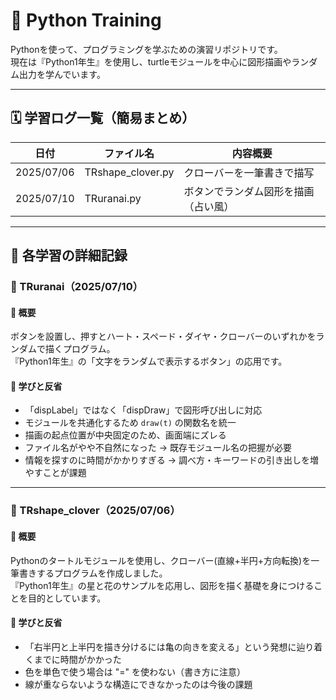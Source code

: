 # 🐍 Python Training

Pythonを使って、プログラミングを学ぶための演習リポジトリです。  
現在は『Python1年生』を使用し、turtleモジュールを中心に図形描画やランダム出力を学んでいます。

---

## 🗓️ 学習ログ一覧（簡易まとめ）

| 日付 | ファイル名 | 内容概要 |
|------|------------|-----------|
| 2025/07/06 | TRshape_clover.py | クローバーを一筆書きで描写 |
| 2025/07/10 | TRuranai.py | ボタンでランダム図形を描画（占い風） |

---

## 📖 各学習の詳細記録


### 🎲 TRuranai（2025/07/10）

#### 📘 概要  
ボタンを設置し、押すとハート・スペード・ダイヤ・クローバーのいずれかをランダムで描くプログラム。  
『Python1年生』の「文字をランダムで表示するボタン」の応用です。

#### 🧠 学びと反省
- 「dispLabel」ではなく「dispDraw」で図形呼び出しに対応  
- モジュールを共通化するため `draw(t)` の関数名を統一  
- 描画の起点位置が中央固定のため、画面端にズレる  
- ファイル名がやや不自然になった → 既存モジュール名の把握が必要  
- 情報を探すのに時間がかかりすぎる → 調べ方・キーワードの引き出しを増やすことが課題  

---

### 🐢 TRshape_clover（2025/07/06）

#### 📘 概要  
Pythonのタートルモジュールを使用し、クローバー(直線+半円+方向転換)を一筆書きするプログラムを作成しました。  
『Python1年生』の星と花のサンプルを応用し、図形を描く基礎を身につけることを目的としています。

#### 🧠 学びと反省
- 「右半円と上半円を描き分けるには亀の向きを変える」という発想に辿り着くまでに時間がかかった  
- 色を単色で使う場合は "=" を使わない（書き方に注意）  
- 線が重ならないような構造にできなかったのは今後の課題  

